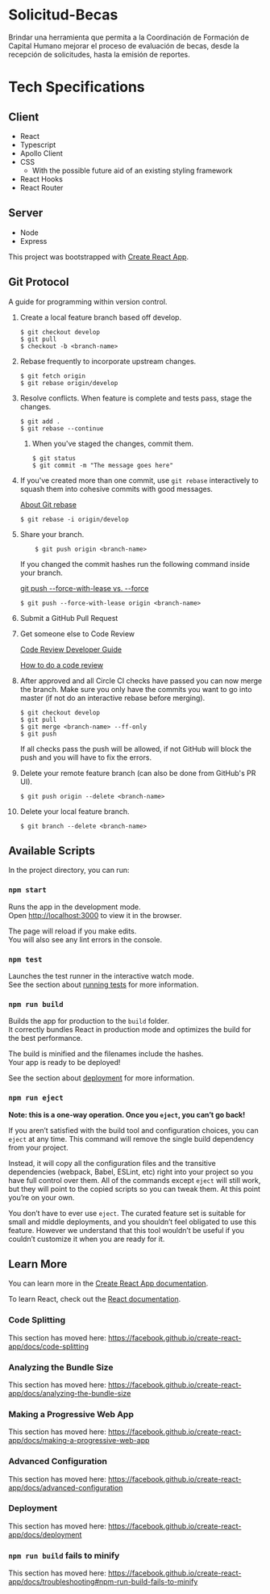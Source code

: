 # Solicitud-Becas
Brindar una herramienta que permita a la Coordinación de Formación de Capital Humano  mejorar el proceso de evaluación de becas, desde la recepción de solicitudes, hasta la emisión de reportes.

# Tech Specifications
## Client
* React
* Typescript
* Apollo Client
* CSS 
    * With the possible future aid of an existing styling framework
* React Hooks
* React Router

## Server
* Node
* Express


This project was bootstrapped with [Create React App](https://github.com/facebook/create-react-app).


## Git Protocol

A guide for programming within version control.

1.  Create a local feature branch based off develop.

        $ git checkout develop
        $ git pull
        $ checkout -b <branch-name>

2.  Rebase frequently to incorporate upstream changes.

        $ git fetch origin
        $ git rebase origin/develop

3.  Resolve conflicts. When feature is complete and tests pass, stage the changes.

        $ git add .
        $ git rebase --continue

    1.  When you've staged the changes, commit them.

            $ git status
            $ git commit -m "The message goes here"

4.  If you've created more than one commit, use `git rebase` interactively to squash them into cohesive commits with good messages.

    [About Git rebase](https://help.github.com/articles/about-git-rebase/)

        $ git rebase -i origin/develop

5.  Share your branch.

        	$ git push origin <branch-name>

    If you changed the commit hashes run the following command inside your branch.

    [git push --force-with-lease vs. --force](https://stackoverflow.com/a/52823955)

        $ git push --force-with-lease origin <branch-name>

6.  Submit a GitHub Pull Request
7.  Get someone else to Code Review

    [Code Review Developer Guide](https://google.github.io/eng-practices/review/)

    [How to do a code review](https://google.github.io/eng-practices/review/reviewer/)

8.  After approved and all Circle CI checks have passed you can now merge the branch. Make sure you only have the commits you want to go into master (if not do an interactive rebase before merging).

        $ git checkout develop
        $ git pull
        $ git merge <branch-name> --ff-only
        $ git push

    If all checks pass the push will be allowed, if not GitHub will block the push and you will have to fix the errors.

9.  Delete your remote feature branch (can also be done from GitHub's PR UI).

        $ git push origin --delete <branch-name>

10. Delete your local feature branch.

        $ git branch --delete <branch-name>

## Available Scripts

In the project directory, you can run:

### `npm start`

Runs the app in the development mode.<br />
Open [http://localhost:3000](http://localhost:3000) to view it in the browser.

The page will reload if you make edits.<br />
You will also see any lint errors in the console.

### `npm test`

Launches the test runner in the interactive watch mode.<br />
See the section about [running tests](https://facebook.github.io/create-react-app/docs/running-tests) for more information.

### `npm run build`

Builds the app for production to the `build` folder.<br />
It correctly bundles React in production mode and optimizes the build for the best performance.

The build is minified and the filenames include the hashes.<br />
Your app is ready to be deployed!

See the section about [deployment](https://facebook.github.io/create-react-app/docs/deployment) for more information.

### `npm run eject`

**Note: this is a one-way operation. Once you `eject`, you can’t go back!**

If you aren’t satisfied with the build tool and configuration choices, you can `eject` at any time. This command will remove the single build dependency from your project.

Instead, it will copy all the configuration files and the transitive dependencies (webpack, Babel, ESLint, etc) right into your project so you have full control over them. All of the commands except `eject` will still work, but they will point to the copied scripts so you can tweak them. At this point you’re on your own.

You don’t have to ever use `eject`. The curated feature set is suitable for small and middle deployments, and you shouldn’t feel obligated to use this feature. However we understand that this tool wouldn’t be useful if you couldn’t customize it when you are ready for it.

## Learn More

You can learn more in the [Create React App documentation](https://facebook.github.io/create-react-app/docs/getting-started).

To learn React, check out the [React documentation](https://reactjs.org/).

### Code Splitting

This section has moved here: https://facebook.github.io/create-react-app/docs/code-splitting

### Analyzing the Bundle Size

This section has moved here: https://facebook.github.io/create-react-app/docs/analyzing-the-bundle-size

### Making a Progressive Web App

This section has moved here: https://facebook.github.io/create-react-app/docs/making-a-progressive-web-app

### Advanced Configuration

This section has moved here: https://facebook.github.io/create-react-app/docs/advanced-configuration

### Deployment

This section has moved here: https://facebook.github.io/create-react-app/docs/deployment

### `npm run build` fails to minify

This section has moved here: https://facebook.github.io/create-react-app/docs/troubleshooting#npm-run-build-fails-to-minify
